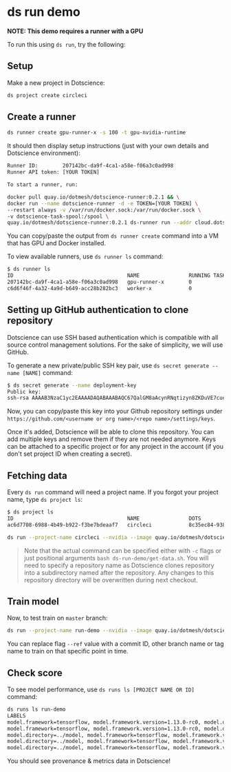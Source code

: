 # ds run demo

**NOTE: This demo requires a runner with a GPU**

To run this using `ds run`, try the following:

## Setup

Make a new project in Dotscience:

```bash
ds project create circleci
```

## Create a runner

```bash
ds runner create gpu-runner-x -s 100 -t gpu-nvidia-runtime
```

It should then display setup instructions (just with your own details and Dotscience environment):

```bash
Runner ID:        207142bc-da9f-4ca1-a58e-f06a3c0ad998
Runner API token: [YOUR TOKEN]

To start a runner, run:

docker pull quay.io/dotmesh/dotscience-runner:0.2.1 && \
docker run --name dotscience-runner -d -e TOKEN=[YOUR TOKEN] \
--restart always -v /var/run/docker.sock:/var/run/docker.sock \
-v dotscience-task-spool:/spool \
quay.io/dotmesh/dotscience-runner:0.2.1 ds-runner run --addr cloud.dotscience.net:8800 
```

You can copy/paste the output from `ds runner create` command into a VM that has GPU and Docker installed.

To view available runners, use `ds runner ls` command:

```bash
$ ds runner ls
ID                                     NAME                RUNNING TASKS       STATUS              TYPE                 AGE
207142bc-da9f-4ca1-a58e-f06a3c0ad998   gpu-runner-x        0                   offline             gpu-nvidia-runtime   13 minutes
c6d6f46f-4a32-4a9d-b649-acc28b282bc3   worker-x            0                   online              CPU                  About an hour
```

## Setting up GitHub authentication to clone repository

Dotscience can use SSH based authentication which is compatible with all source control management solutions. For the sake of simplicity, we will use GitHub.

To generate a new private/public SSH key pair, use `ds secret generate --name [NAME]` command:

```bash
$ ds secret generate --name deployment-key
Public key: 
ssh-rsa AAAAB3NzaC1yc2EAAAADAQABAAABAQC67QalGM8aAcynRNqtizyn8ZKDuVE7cue63DRPfdo+NdNArZvAhp0wS+yREpomh6XtDhTXhgZeuzJLbfBPPsHBmLx+kDR0TQh8Y5ISoEjIGQHOuUPwlsIrD2JwVI4AheCikKIVIJU4UIuvZgNErJo/3zeCkMVDgMVrGrCDQVh/Eanxm9VKid5YFY3no4j88Nf3KwCtK0fMo93xNDS35RvezjuKCmxg91hnleDBozKNpck19uPk5Ww957QmwQYNEWKVB3xoa/SKUSxSksJJizhuos1vrooG7EX8b3JoIKyD/i92pbSM6mMeF0FmBuRWEU4EMsgbyFtp4S44u6utxaNF
```

Now, you can copy/paste this key into your Github repository settings under `https://github.com/<username or org name>/<repo name>/settings/keys`.

Once it's added, Dotscience will be able to clone this repository. You can add multiple keys and remove them if they are not needed anymore. Keys can be attached to a specific project or for any project in the account (if you don't set project ID when creating a secret).

## Fetching data

Every `ds run` command will need a project name. If you forgot your project name, type `ds project ls`: 

```bash
$ ds project ls
ID                                     NAME                DOTS                                   COLLABORATORS       AGE
ac6d7708-6988-4b49-b922-f3be7bdeaaf7   circleci            8c35ec84-9382-4263-a7e4-2f98885540e6                       3 hours
```

```bash
ds run --project-name circleci --nvidia --image quay.io/dotmesh/dotscience-tensorflow-opencv:19.02-py3 --repo git@github.com:dotmesh-io/ds-run-demo.git --ref master bash ds-run-demo/get-data.sh
```

> Note that the actual command can be specified either with `-c` flags or just positional arguments `bash ds-run-demo/get-data.sh`. You will need to specify a repository name as Dotscience clones repository into a subdirectory named after the repository. Any changes to this repository directory will be overwritten during next checkout. 

## Train model

Now, to test train on `master` branch:

```bash
ds run --project-name run-demo --nvidia --image quay.io/dotmesh/dotscience-tensorflow-opencv:19.02-py3 --repo git@github.com:dotmesh-io/ds-run-demo.git --ref master python ds-run-demo/train.py
```

You can replace flag `--ref` value with a commit ID, other branch name or tag name to train on that specific point in time.

## Check score

To see model performance, use `ds runs ls [PROJECT NAME OR ID]` command:

```bash
ds runs ls run-demo
LABELS                                                                                     PARAMETERS                  TYPE                SCORE               AGE
model.framework=tensorflow, model.framework.version=1.13.0-rc0, model.directory=model      epochs=1, optimizer=adam    accuracy            0.9030879           24 hours
model.framework=tensorflow, model.framework.version=1.13.0-rc0, model.directory=../model   epochs=10, optimizer=adam   accuracy            0.9332542           24 hours
model.directory=../model, model.framework=tensorflow, model.framework.version=1.13.0-rc0   epochs=5, optimizer=adam    accuracy            0.9219319           5 hours
model.directory=../model, model.framework=tensorflow, model.framework.version=1.13.0-rc0   epochs=5, optimizer=adam    accuracy            0.919715            37 minutes
model.directory=../model, model.framework=tensorflow, model.framework.version=1.13.0-rc0   epochs=5, optimizer=adam    accuracy            0.9275534           20 minutes
```

You should see provenance & metrics data in Dotscience!

